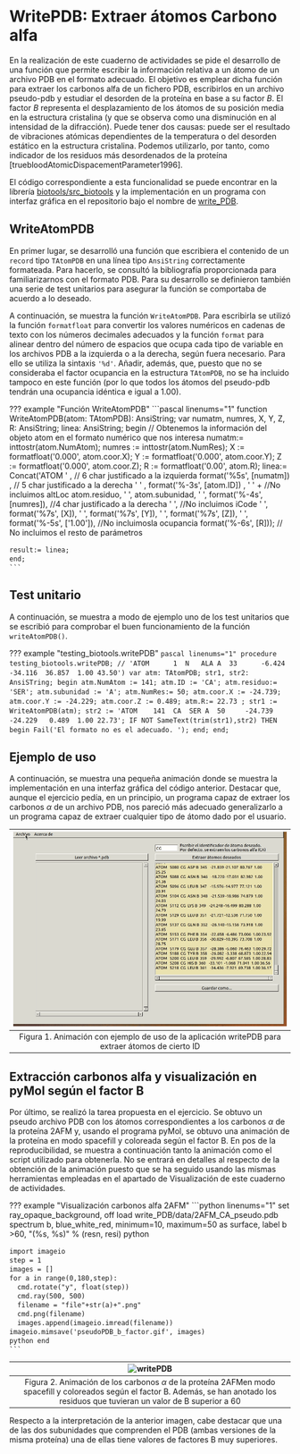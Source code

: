 # WritePDB: Extraer átomos Carbono alfa

En la realización de este cuaderno de actividades se pide el desarrollo de una función que permite escribir la información relativa a un átomo de un archivo PDB en el formato adecuado. El objetivo es emplear dicha función para extraer los carbonos alfa de un fichero PDB, escribirlos en un archivo pseudo-pdb y estudiar el desorden de la proteína en base a su factor $B$. El factor $B$ representa el desplazamiento de los átomos de su posición media en la estructura cristalina (y que se observa como una disminución en al intensidad de la difracción). Puede tener dos causas: puede ser el resultado de vibraciones atómicas dependientes de la temperatura o del desorden estático en la estructura cristalina. Podemos utilizarlo, por tanto, como indicador de los residuos más desordenados de la proteína [truebloodAtomicDispacementParameter1996]. 

 El código correspondiente a esta funcionalidad se puede encontrar en la librería [biotools/src_biotools](https://github.com/currocam/biotools_hQC/blob/master/biotools/src_biotools.pas) y la implementación en un programa con interfaz gráfica en el repositorio bajo el nombre de [write_PDB](https://github.com/currocam/biotools_hQC/tree/master/write_PDB).

## WriteAtomPDB

En primer lugar, se desarrolló una función que escribiera el contenido de un `record` tipo `TAtomPDB` en una línea tipo `AnsiString` correctamente formateada. Para hacerlo, se consultó la bibliografía proporcionada para familiarizarnos con el formato PDB. Para su desarrollo se definieron también una serie de test unitarios para asegurar la función se comportaba de acuerdo a lo deseado. 

A continuación, se muestra la función `WriteAtomPDB`. Para escribirla se utilizó la función `formatfloat` para convertir los valores numéricos en cadenas de texto con los números decimales adecuados y la función `format` para alinear dentro del número de espacios que ocupa cada tipo de variable en los archivos PDB a la izquierda o a la derecha, según fuera necesario. Para ello se utiliza la sintaxis `'%d'`. Añadir, además, que, puesto que no se consideraba el factor ocupancia en la estructura `TAtomPDB`, no se ha incluido tampoco en este función (por lo que todos los átomos del pseudo-pdb tendrán una ocupancia idéntica e igual a 1.00).  

??? example "Función WriteAtomPDB"
	```pascal linenums="1"
	function WriteAtomPDB(atom: TAtomPDB): AnsiString;
	var
	  numatm, numres, X, Y, Z, R: AnsiString;
	  linea: AnsiString;
	begin
	    // Obtenemos la información del objeto atom en el formato numérico que nos interesa
	    numatm:= inttostr(atom.NumAtom);
	    numres := inttostr(atom.NumRes);
	    X  := formatfloat('0.000', atom.coor.X);
	    Y  := formatfloat('0.000', atom.coor.Y);
	    Z  := formatfloat('0.000', atom.coor.Z);
	    R  := formatfloat('0.00', atom.R);
	    linea:= Concat('ATOM  ' , // 6 char justificado a la izquierda
            format('%5s', [numatm]) ,  // 5 char justificado a la derecha
            '  ' ,
            format('%-3s', [atom.ID]) ,
            ' ' + //No incluimos altLoc
            atom.residuo,
            ' ',
            atom.subunidad,
            '  ',
            format('%-4s', [numres]), //4 char justificado a la derecha
            '  ', //No incluimos iCode
            ' ',
            format('%7s', [X]),
            ' ',
            format('%7s', [Y]),
            ' ',
            format('%7s', [Z]),
            '  ',
            format('%-5s', ['1.00']), //No incluimosla ocupancia
            format('%-6s', [R]));
            // No incluimos el resto de parámetros

	result:= linea;
	end;          
	```

## Test unitario

A continuación, se muestra a modo de ejemplo uno de los test unitarios que se escribió para comprobar el buen funcionamiento de la función `writeAtomPDB()`. 

??? example "testing_biotools.writePDB"
	```pascal linenums="1"
	procedure testing_biotools.writePDB;
	// 'ATOM      1  N   ALA A  33      -6.424 -34.116  36.857  1.00 43.50')
	var
	atm: TAtomPDB;
	str1, str2: AnsiSTring;
	begin
	  atm.NumAtom := 141;
	  atm.ID := 'CA';
	  atm.residuo:= 'SER';
	  atm.subunidad := 'A';
	  atm.NumRes:= 50;
	  atm.coor.X := -24.739;
	  atm.coor.Y := -24.229;
	  atm.coor.Z := 0.489;
	  atm.R:= 22.73 ;
	  str1 :=  WriteAtomPDB(atm);
	  str2 := 'ATOM    141  CA  SER A  50     -24.739 -24.229   0.489  1.00 22.73';
	  IF NOT SameText(trim(str1),str2) THEN
	     begin
	       Fail('El formato no es el adecuado. ');
	     end;
	end;        
	```
## Ejemplo de uso

A continuación, se muestra una pequeña animación donde se muestra la implementación en una interfaz gráfica del código anterior. Destacar que, aunque el ejercicio pedía, en un principio, un programa capaz de extraer los carbonos $\alpha$ de un archivo PDB, nos pareció más adecuado generalizarlo a un programa capaz de extraer cualquier tipo de átomo dado por el usuario. 

|![writePDB](images/write_PDB.gif)|
|:--:|
|Figura 1. Animación con ejemplo de uso de la aplicación writePDB para extraer átomos de cierto ID| 

## Extracción carbonos alfa y visualización en pyMol según el factor B

Por último, se realizó la tarea propuesta en el ejercicio. Se obtuvo un pseudo archivo PDB con los átomos correspondientes a los carbonos $\alpha$ de la proteína 2AFM y, usando el programa pyMol, se obtuvo una animación de la proteína en modo spacefill y coloreada según el factor B. En pos de la reproducibilidad, se muestra a continuación tanto la animación como el script utilizado para obtenerla. No se entrará en detalles al respecto de la obtención de la animación puesto que se ha seguido usando las mismas herramientas empleadas en el apartado de Visualización de este cuaderno de actividades. 

??? example "Visualización carbonos alfa 2AFM"
	```python linenums="1"
	set ray_opaque_background, off
	load write_PDB/data/2AFM_CA_pseudo.pdb
	spectrum b, blue_white_red, minimum=10, maximum=50
	as surface, 
	label b >60, "(%s, %s)" % (resn, resi)
	python

	import imageio
	step = 1
	images = []
	for a in range(0,180,step):
	  cmd.rotate("y", float(step)) 
	  cmd.ray(500, 500)
	  filename = "file"+str(a)+".png"
	  cmd.png(filename)
	  images.append(imageio.imread(filename))
	imageio.mimsave('pseudoPDB_b_factor.gif', images)
	python end
	```

|![writePDB](images/pseudoPDB_b_factor.gif)|
|:--:|
|Figura 2. Animación de los carbonos $\alpha$ de la proteína 2AFMen modo spacefill y coloreados según el factor B. Además, se han anotado los residuos que tuvieran un valor de B superior a 60| 

Respecto a la interpretación de la anterior imagen, cabe destacar que una de las dos subunidades que comprenden el PDB (ambas versiones de la misma proteína) una de ellas tiene valores de factores B muy superiores. 

